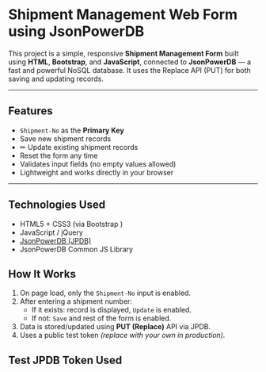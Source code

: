 #  Shipment Management Web Form using JsonPowerDB

This project is a simple, responsive **Shipment Management Form** built using **HTML**, **Bootstrap**, and **JavaScript**, connected to **JsonPowerDB** — a fast and powerful NoSQL database. It uses the Replace API (PUT) for both saving and updating records.

---

##  Features

-  `Shipment-No` as the **Primary Key**
-  Save new shipment records
- ✏ Update existing shipment records
-  Reset the form any time
-  Validates input fields (no empty values allowed)
-  Lightweight and works directly in your browser

---

##  Technologies Used

- HTML5 + CSS3 (via Bootstrap )
- JavaScript / jQuery
- [JsonPowerDB (JPDB)](https://login2explore.com/jpdb)
- JsonPowerDB Common JS Library



##  How It Works

1. On page load, only the `Shipment-No` input is enabled.
2. After entering a shipment number:
   - If it exists: record is displayed, `Update` is enabled.
   - If not: `Save` and rest of the form is enabled.
3. Data is stored/updated using **PUT (Replace)** API via JPDB.
4. Uses a public test token *(replace with your own in production).*



##  Test JPDB Token Used

